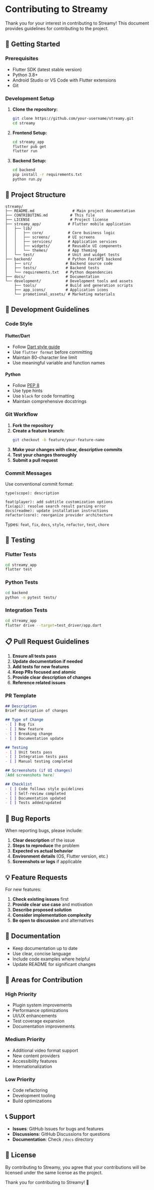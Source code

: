 # Contributing to Streamy

Thank you for your interest in contributing to Streamy! This document provides guidelines for contributing to the project.

## 🚀 Getting Started

### Prerequisites

- Flutter SDK (latest stable version)
- Python 3.8+
- Android Studio or VS Code with Flutter extensions
- Git

### Development Setup

1. **Clone the repository:**
   ```bash
   git clone https://github.com/your-username/streamy.git
   cd streamy
   ```

2. **Frontend Setup:**
   ```bash
   cd streamy_app
   flutter pub get
   flutter run
   ```

3. **Backend Setup:**
   ```bash
   cd backend
   pip install -r requirements.txt
   python run.py
   ```

## 📁 Project Structure

```
streamy/
├── README.md                 # Main project documentation
├── CONTRIBUTING.md          # This file
├── LICENSE                  # Project license
├── streamy_app/            # Flutter mobile application
│   ├── lib/
│   │   ├── core/           # Core business logic
│   │   ├── screens/        # UI screens
│   │   ├── services/       # Application services
│   │   ├── widgets/        # Reusable UI components
│   │   └── themes/         # App theming
│   └── test/               # Unit and widget tests
├── backend/                # Python FastAPI backend
│   ├── src/               # Backend source code
│   ├── tests/             # Backend tests
│   └── requirements.txt   # Python dependencies
├── docs/                  # Documentation
└── development/           # Development tools and assets
    ├── tools/             # Build and generation scripts
    ├── app_icons/         # Application icons
    └── promotional_assets/ # Marketing materials
```

## 🔧 Development Guidelines

### Code Style

#### Flutter/Dart
- Follow [Dart style guide](https://dart.dev/guides/language/effective-dart/style)
- Use `flutter format` before committing
- Maintain 80-character line limit
- Use meaningful variable and function names

#### Python
- Follow [PEP 8](https://pep8.org/)
- Use type hints
- Use `black` for code formatting
- Maintain comprehensive docstrings

### Git Workflow

1. **Fork the repository**
2. **Create a feature branch:**
   ```bash
   git checkout -b feature/your-feature-name
   ```
3. **Make your changes with clear, descriptive commits**
4. **Test your changes thoroughly**
5. **Submit a pull request**

### Commit Messages

Use conventional commit format:
```
type(scope): description

feat(player): add subtitle customization options
fix(api): resolve search result parsing error
docs(readme): update installation instructions
refactor(core): reorganize provider architecture
```

Types: `feat`, `fix`, `docs`, `style`, `refactor`, `test`, `chore`

## 🧪 Testing

### Flutter Tests
```bash
cd streamy_app
flutter test
```

### Python Tests
```bash
cd backend
python -m pytest tests/
```

### Integration Tests
```bash
cd streamy_app
flutter drive --target=test_driver/app.dart
```

## 📋 Pull Request Guidelines

1. **Ensure all tests pass**
2. **Update documentation if needed**
3. **Add tests for new features**
4. **Keep PRs focused and atomic**
5. **Provide clear description of changes**
6. **Reference related issues**

### PR Template
```markdown
## Description
Brief description of changes

## Type of Change
- [ ] Bug fix
- [ ] New feature
- [ ] Breaking change
- [ ] Documentation update

## Testing
- [ ] Unit tests pass
- [ ] Integration tests pass
- [ ] Manual testing completed

## Screenshots (if UI changes)
[Add screenshots here]

## Checklist
- [ ] Code follows style guidelines
- [ ] Self-review completed
- [ ] Documentation updated
- [ ] Tests added/updated
```

## 🐛 Bug Reports

When reporting bugs, please include:
1. **Clear description** of the issue
2. **Steps to reproduce** the problem
3. **Expected vs actual behavior**
4. **Environment details** (OS, Flutter version, etc.)
5. **Screenshots or logs** if applicable

## 💡 Feature Requests

For new features:
1. **Check existing issues** first
2. **Provide clear use case** and motivation
3. **Describe proposed solution**
4. **Consider implementation complexity**
5. **Be open to discussion** and alternatives

## 📖 Documentation

- Keep documentation up to date
- Use clear, concise language
- Include code examples where helpful
- Update README for significant changes

## 🎯 Areas for Contribution

### High Priority
- Plugin system improvements
- Performance optimizations
- UI/UX enhancements
- Test coverage expansion
- Documentation improvements

### Medium Priority
- Additional video format support
- New content providers
- Accessibility features
- Internationalization

### Low Priority
- Code refactoring
- Development tooling
- Build optimizations

## 📞 Support

- **Issues**: GitHub Issues for bugs and features
- **Discussions**: GitHub Discussions for questions
- **Documentation**: Check `/docs` directory

## 📄 License

By contributing to Streamy, you agree that your contributions will be licensed under the same license as the project.

Thank you for contributing to Streamy! 🎉
